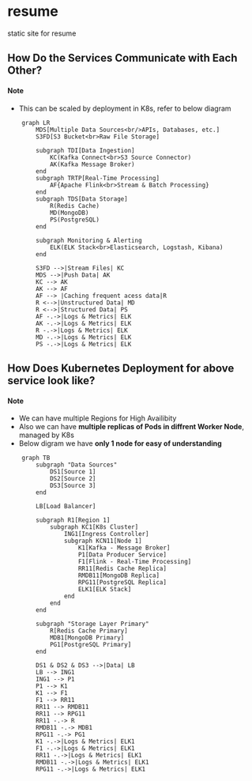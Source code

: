 # resume
static site for resume

## How Do the Services Communicate with Each Other?
#### Note
- This can be scaled by deployment in K8s, refer to below diagram
```mermaid
    graph LR
        MDS[Multiple Data Sources<br/>APIs, Databases, etc.]
        S3FD[S3 Bucket<br>Raw File Storage]

        subgraph TDI[Data Ingestion]
            KC(Kafka Connect<br>S3 Source Connector)
            AK(Kafka Message Broker)
        end
        subgraph TRTP[Real-Time Processing]
            AF{Apache Flink<br>Stream & Batch Processing}
        end
        subgraph TDS[Data Storage]
            R(Redis Cache)
            MD(MongoDB)
            PS(PostgreSQL)
        end

        subgraph Monitoring & Alerting
            ELK(ELK Stack<br>Elasticsearch, Logstash, Kibana)
        end

        S3FD -->|Stream Files| KC
        MDS -->|Push Data| AK
        KC --> AK
        AK --> AF
        AF --> |Caching frequent acess data|R
        R <-->|Unstructured Data| MD
        R <-->|Structured Data| PS
        AF -.->|Logs & Metrics| ELK
        AK -.->|Logs & Metrics| ELK
        R -.->|Logs & Metrics| ELK
        MD -.->|Logs & Metrics| ELK
        PS -.->|Logs & Metrics| ELK
```
## How Does Kubernetes Deployment for above service look like?
#### Note
- We can have multiple Regions for High Availibity
- Also we can have **multiple replicas of Pods in diffrent Worker Node**, managed by K8s
- Below digram we have **only 1 node for easy of understanding**
```mermaid
    graph TB
        subgraph "Data Sources"
            DS1[Source 1]
            DS2[Source 2]
            DS3[Source 3]
        end
        
        LB[Load Balancer]

        subgraph R1[Region 1]
            subgraph KC1[K8s Cluster]
                ING1[Ingress Controller]
                subgraph KCN11[Node 1]
                    K1[Kafka - Message Broker]
                    P1[Data Producer Service]
                    F1[Flink - Real-Time Processing]
                    RR11[Redis Cache Replica]
                    RMDB11[MongoDB Replica]
                    RPG11[PostgreSQL Replica]
                    ELK1[ELK Stack]
                end
            end
        end

        subgraph "Storage Layer Primary"
            R[Redis Cache Primary]
            MDB1[MongoDB Primary]
            PG1[PostgreSQL Primary]
        end

        DS1 & DS2 & DS3 -->|Data| LB
        LB --> ING1
        ING1 --> P1
        P1 --> K1
        K1 --> F1
        F1 --> RR11
        RR11 --> RMDB11
        RR11 --> RPG11
        RR11 -.-> R
        RMDB11 -.-> MDB1
        RPG11 -.-> PG1
        K1 -.->|Logs & Metrics| ELK1
        F1 -.->|Logs & Metrics| ELK1
        RR11 -.->|Logs & Metrics| ELK1
        RMDB11 -.->|Logs & Metrics| ELK1
        RPG11 -.->|Logs & Metrics| ELK1

```
